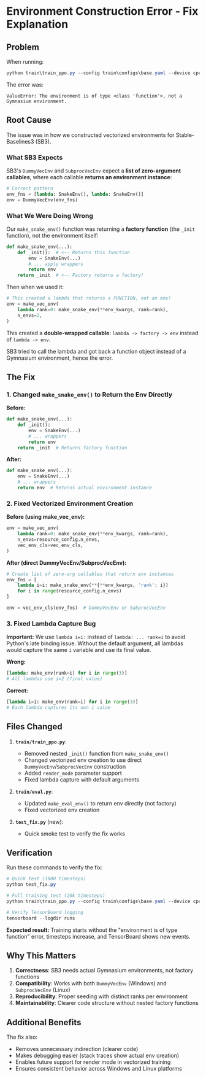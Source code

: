 # Environment Construction Error - Fix Explanation

## Problem

When running:
```powershell
python train\train_ppo.py --config train\configs\base.yaml --device cpu --total-timesteps 50000 --n-envs 2
```

The error was:
```
ValueError: The environment is of type <class 'function'>, not a Gymnasium environment.
```

## Root Cause

The issue was in how we constructed vectorized environments for Stable-Baselines3 (SB3).

### What SB3 Expects

SB3's `DummyVecEnv` and `SubprocVecEnv` expect a **list of zero-argument callables**, where each callable **returns an environment instance**:

```python
# Correct pattern
env_fns = [lambda: SnakeEnv(), lambda: SnakeEnv()]
env = DummyVecEnv(env_fns)
```

### What We Were Doing Wrong

Our `make_snake_env()` function was returning a **factory function** (the `_init` function), not the environment itself:

```python
def make_snake_env(...):
    def _init():  # <-- Returns this function
        env = SnakeEnv(...)
        # ... apply wrappers
        return env
    return _init  # <-- Factory returns a factory!
```

Then when we used it:
```python
# This created a lambda that returns a FUNCTION, not an env!
env = make_vec_env(
    lambda rank=0: make_snake_env(**env_kwargs, rank=rank),
    n_envs=2,
)
```

This created a **double-wrapped callable**: `lambda -> factory -> env` instead of `lambda -> env`.

SB3 tried to call the lambda and got back a function object instead of a Gymnasium environment, hence the error.

## The Fix

### 1. Changed `make_snake_env()` to Return the Env Directly

**Before:**
```python
def make_snake_env(...):
    def _init():
        env = SnakeEnv(...)
        # ... wrappers
        return env
    return _init  # Returns factory function
```

**After:**
```python
def make_snake_env(...):
    env = SnakeEnv(...)
    # ... wrappers
    return env  # Returns actual environment instance
```

### 2. Fixed Vectorized Environment Creation

**Before (using make_vec_env):**
```python
env = make_vec_env(
    lambda rank=0: make_snake_env(**env_kwargs, rank=rank),
    n_envs=resource_config.n_envs,
    vec_env_cls=vec_env_cls,
)
```

**After (direct DummyVecEnv/SubprocVecEnv):**
```python
# Create list of zero-arg callables that return env instances
env_fns = [
    lambda i=i: make_snake_env(**{**env_kwargs, 'rank': i})
    for i in range(resource_config.n_envs)
]

env = vec_env_cls(env_fns)  # DummyVecEnv or SubprocVecEnv
```

### 3. Fixed Lambda Capture Bug

**Important:** We use `lambda i=i:` instead of `lambda: ... rank=i` to avoid Python's late binding issue. Without the default argument, all lambdas would capture the same `i` variable and use its final value.

**Wrong:**
```python
[lambda: make_env(rank=i) for i in range(3)]
# All lambdas use i=2 (final value)
```

**Correct:**
```python
[lambda i=i: make_env(rank=i) for i in range(3)]
# Each lambda captures its own i value
```

## Files Changed

1. **`train/train_ppo.py`**:
   - Removed nested `_init()` function from `make_snake_env()`
   - Changed vectorized env creation to use direct `DummyVecEnv`/`SubprocVecEnv` construction
   - Added `render_mode` parameter support
   - Fixed lambda capture with default arguments

2. **`train/eval.py`**:
   - Updated `make_eval_env()` to return env directly (not factory)
   - Fixed vectorized env creation

3. **`test_fix.py`** (new):
   - Quick smoke test to verify the fix works

## Verification

Run these commands to verify the fix:

```powershell
# Quick test (1000 timesteps)
python test_fix.py

# Full training test (20k timesteps)
python train\train_ppo.py --config train\configs\base.yaml --device cpu --total-timesteps 20000 --n-envs 2

# Verify TensorBoard logging
tensorboard --logdir runs
```

**Expected result:** Training starts without the "environment is of type function" error, timesteps increase, and TensorBoard shows new events.

## Why This Matters

1. **Correctness**: SB3 needs actual Gymnasium environments, not factory functions
2. **Compatibility**: Works with both `DummyVecEnv` (Windows) and `SubprocVecEnv` (Linux)
3. **Reproducibility**: Proper seeding with distinct ranks per environment
4. **Maintainability**: Clearer code structure without nested factory functions

## Additional Benefits

The fix also:
- Removes unnecessary indirection (clearer code)
- Makes debugging easier (stack traces show actual env creation)
- Enables future support for render mode in vectorized training
- Ensures consistent behavior across Windows and Linux platforms